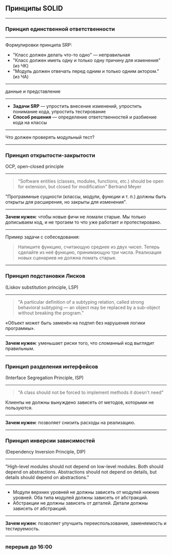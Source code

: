 
## Принципы SOLID

---
### Принцип единственной ответственности

---

Формулировки принципа SRP:
- "Класс должен делать что-то одно" — неправильная
- "Класс должен иметь одну и только одну причину для изменения" (из ЧК)
- "Модуль должен отвечать перед одним и только одним актором." (из ЧА)

---

данные и представление

---

- **Задачи SRP** — упростить внесение изменений, упростить понимание кода, упростить тестирование
- **Способ решения** — определение ответственностей и разбиение кода на классы

---

Что должен проверять модульный тест?

---
### Принцип открытости-закрытости

OCP, open-closed principle

---

> "Software entities (classes, modules, functions, etc.) should be open for extension, but closed for modification" Bertrand Meyer

"Программные сущности (классы, модули, функции и т. п.) должны быть открыты для расширения, но закрыты для изменения".

---

**Зачем нужен**: чтобы новые фичи не ломали старые. Мы только дописываем код, и не трогаем то что уже работает и протестировано.

---

Пример задачи с собеседования:

> Напишите функцию, считающую среднее из двух чисел. Теперь сделайте из неё функцию, принимающую три числа. Реализация новых сценариев не должна ломать старые.

---

### Принцип подстановки Лисков

(Liskov substitution principle, LSP)

---

> "A particular definition of a subtyping relation, called strong behavioral subtyping — an object may be replaced by a sub-object without breaking the program."

«Объект может быть заменён на подтип без нарушения логики программы».

---

**Зачем нужен**: уменьшает риски того, что сломанный код выглядит правильным.

---

### Принцип разделения интерфейсов

(Interface Segregation Principle, ISP)

---

> "A class should not be forced to implement methods it doesn't need"

Клиенты не должны вынуждено зависеть от методов, которыми не пользуются.

---

**Зачем нужен**: позволяет снизить расходы на реализацию.

---

### Принцип инверсии зависимостей

(Dependency Inversion Principle, DIP)

---

"High-level modules should not depend on low-level modules. Both should depend on abstractions. Abstractions should not depend on details, but details should depend on abstractions."

---

- Модули верхних уровней не должны зависеть от модулей нижних уровней. Оба типа модулей должны зависеть от абстракций.
- Абстракции не должны зависеть от деталей. Детали должны зависеть от абстракций.

---

**Зачем нужен**: позволяет улучшить переиспользование, заменяемость и тестируемость. 

---

### перерыв до 16:00
